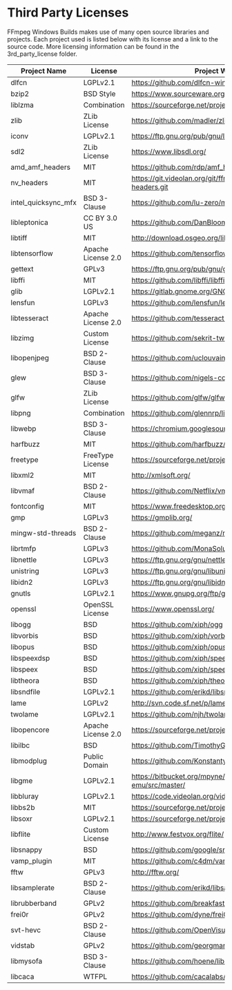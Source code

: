 # Third Party Licenses

FFmpeg Windows Builds makes use of many open source libraries and projects. Each project used is listed below with its license and a link to the source code. More licensing information can be found in the 3rd_party_license folder.

|Project Name|License|Project Website|
|--|--|--|
|dlfcn|LGPLv2.1|https://github.com/dlfcn-win32/dlfcn-win32|
|bzip2|BSD Style|https://www.sourceware.org/bzip2/|
|liblzma|Combination|https://sourceforge.net/projects/lzmautils/|
|zlib|ZLib License|https://github.com/madler/zlib|
|iconv|LGPLv2.1|https://ftp.gnu.org/pub/gnu/libiconv/|
|sdl2|ZLib License|https://www.libsdl.org/|
|amd_amf_headers|MIT|https://github.com/rdp/amf_headers|
|nv_headers|MIT|https://git.videolan.org/git/ffmpeg/nv-codec-headers.git|
|intel_quicksync_mfx|BSD 3-Clause|https://github.com/lu-zero/mfx_dispatch|
|libleptonica|CC BY 3.0 US|https://github.com/DanBloomberg/leptonica|
|libtiff|MIT|http://download.osgeo.org/libtiff/|
|libtensorflow|Apache License 2.0|https://github.com/tensorflow/tensorflow|
|gettext|GPLv3|https://ftp.gnu.org/pub/gnu/gettext|
|libffi|MIT|https://github.com/libffi/libffi|
|glib|LGPLv2.1|https://gitlab.gnome.org/GNOME/glib/|
|lensfun|LGPLv3|https://github.com/lensfun/lensfun|
|libtesseract|Apache License 2.0|https://github.com/tesseract-ocr/tesseract|
|libzimg|Custom License|https://github.com/sekrit-twc/zimg|
|libopenjpeg|BSD 2-Clause|https://github.com/uclouvain/openjpeg|
|glew|BSD 3-Clause|https://github.com/nigels-com/glew|
|glfw|ZLib License|https://github.com/glfw/glfw/|
|libpng|Combination|https://github.com/glennrp/libpng|
|libwebp|BSD 3-Clause|https://chromium.googlesource.com/webm/libwebp|
|harfbuzz|MIT|https://github.com/harfbuzz/harfbuzz|
|freetype|FreeType License|https://sourceforge.net/projects/freetype/|
|libxml2|MIT|http://xmlsoft.org/|
|libvmaf|BSD 2-Clause|https://github.com/Netflix/vmaf|
|fontconfig|MIT|https://www.freedesktop.org/wiki/Software/fontconfig/|
|gmp|LGPLv3|https://gmplib.org/|
|mingw-std-threads|BSD 2-Clause|https://github.com/meganz/mingw-std-threads|
|librtmfp|LGPLv3|https://github.com/MonaSolutions/librtmfp|
|libnettle|LGPLv3|https://ftp.gnu.org/gnu/nettle/|
|unistring|LGPLv3|https://ftp.gnu.org/gnu/libunistring|
|libidn2|LGPLv3|https://ftp.gnu.org/gnu/libidn/|
|gnutls|LGPLv2.1|https://www.gnupg.org/ftp/gcrypt/gnutls/|
|openssl|OpenSSL License|https://www.openssl.org/|
|libogg|BSD|https://github.com/xiph/ogg|
|libvorbis|BSD|https://github.com/xiph/vorbis|
|libopus|BSD|https://github.com/xiph/opus|
|libspeexdsp|BSD|https://github.com/xiph/speexdsp|
|libspeex|BSD|https://github.com/xiph/speex|
|libtheora|BSD|https://github.com/xiph/theora|
|libsndfile|LGPLv2.1|https://github.com/erikd/libsndfile|
|lame|LGPLv2|http://svn.code.sf.net/p/lame/svn/trunk/lame/|
|twolame|LGPLv2.1|https://github.com/njh/twolame|
|libopencore|Apache License 2.0|https://sourceforge.net/projects/opencore-amr/|
|libilbc|BSD|https://github.com/TimothyGu/libilbc|
|libmodplug|Public Domain|https://github.com/Konstanty/libmodplug|
|libgme|LGPLv2.1|https://bitbucket.org/mpyne/game-music-emu/src/master/|
|libbluray|LGPLv2.1|https://code.videolan.org/videolan/libbluray|
|libbs2b|MIT|https://sourceforge.net/projects/bs2b/|
|libsoxr|LGPLv2.1|https://sourceforge.net/projects/soxr/|
|libflite|Custom License|http://www.festvox.org/flite/|
|libsnappy|BSD|https://github.com/google/snappy|
|vamp_plugin|MIT|https://github.com/c4dm/vamp-plugin-sdk|
|fftw|GPLv3|http://fftw.org/|
|libsamplerate|BSD 2-Clause|https://github.com/erikd/libsamplerate|
|librubberband|GPLv2|https://github.com/breakfastquay/rubberband|
|frei0r|GPLv2|https://github.com/dyne/frei0r|
|svt-hevc|BSD 2-Clause|https://github.com/OpenVisualCloud/SVT-HEVC|
|vidstab|GPLv2|https://github.com/georgmartius/vid.stab|
|libmysofa|BSD 3-Clause|https://github.com/hoene/libmysofa|
|libcaca|WTFPL|https://github.com/cacalabs/libcaca|
